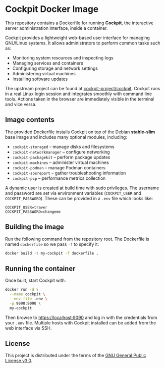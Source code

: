 # Cockpit Docker Image

This repository contains a Dockerfile for running **Cockpit**, the interactive server administration interface, inside a container.

Cockpit provides a lightweight web-based user interface for managing GNU/Linux systems. It allows administrators to perform common tasks such as:

* Monitoring system resources and inspecting logs
* Managing services and containers
* Configuring storage and network settings
* Administering virtual machines
* Installing software updates

The upstream project can be found at [cockpit-project/cockpit](https://github.com/cockpit-project/cockpit). Cockpit runs in a real Linux login session and integrates smoothly with command line tools. Actions taken in the browser are immediately visible in the terminal and vice versa.

## Image contents

The provided Dockerfile installs Cockpit on top of the Debian **stable-slim** base image and includes many optional modules, including:

* `cockpit-storaged` – manage disks and filesystems
* `cockpit-networkmanager` – configure networking
* `cockpit-packagekit` – perform package updates
* `cockpit-machines` – administer virtual machines
* `cockpit-podman` – manage Podman containers
* `cockpit-sosreport` – gather troubleshooting information
* `cockpit-pcp` – performance metrics collection

A dynamic user is created at build time with sudo privileges. The username and password are set via environment variables (`COCKPIT_USER` and `COCKPIT_PASSWORD`). These can be provided in a `.env` file which looks like:

```env
COCKPIT_USER=traver
COCKPIT_PASSWORD=changeme
```

## Building the image

Run the following command from the repository root. The Dockerfile is named `dockerfile` so we pass `-f` to specify it:

```bash
docker build -t my-cockpit -f dockerfile .
```

## Running the container

Once built, start Cockpit with:

```bash
docker run -d \
  --name cockpit \
  --env-file .env \
  -p 9090:9090 \
  my-cockpit
```

Then browse to <https://localhost:9090> and log in with the credentials from your `.env` file. Multiple hosts with Cockpit installed can be added from the web interface via SSH.

## License

This project is distributed under the terms of the [GNU General Public License v3.0](LICENSE).
